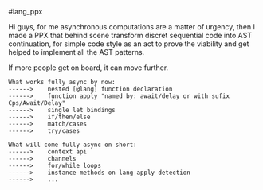 #lang_ppx

Hi guys, for me asynchronous computations are a matter of urgency, then I made a PPX that behind scene transform discret sequential code into AST continuation, for simple code style as an act to prove the viability and get helped to implement all the AST patterns.

If more people get on board, it can move further.

```
What works fully async by now:
------>    nested [@lang] function declaration
------>    function apply "named by: await/delay or with sufix Cps/Await/Delay"
------>    single let bindings
------>    if/then/else
------>    match/cases
------>    try/cases

What will come fully async on short:
------>    context api
------>    channels
------>    for/while loops
------>    instance methods on lang apply detection
------>    ...
```